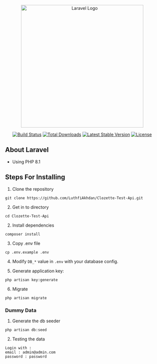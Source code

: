 <p align="center"><a href="https://laravel.com" target="_blank"><img src="https://raw.githubusercontent.com/laravel/art/master/logo-lockup/5%20SVG/2%20CMYK/1%20Full%20Color/laravel-logolockup-cmyk-red.svg" width="400" alt="Laravel Logo"></a></p>

<p align="center">
<a href="https://github.com/laravel/framework/actions"><img src="https://github.com/laravel/framework/workflows/tests/badge.svg" alt="Build Status"></a>
<a href="https://packagist.org/packages/laravel/framework"><img src="https://img.shields.io/packagist/dt/laravel/framework" alt="Total Downloads"></a>
<a href="https://packagist.org/packages/laravel/framework"><img src="https://img.shields.io/packagist/v/laravel/framework" alt="Latest Stable Version"></a>
<a href="https://packagist.org/packages/laravel/framework"><img src="https://img.shields.io/packagist/l/laravel/framework" alt="License"></a>
</p>

## About Laravel

- Using PHP 8.1

## Steps For Installing

1. Clone the repository
````
git clone https://github.com/LuthfiAkhdan/Clozette-Test-Api.git
````

2. Get in to directory
````
cd Clozette-Test-Api
````

2. Install dependencies
````
composer install
````

3. Copy .env file
```
cp .env.example .env
```

4. Modify `DB_*` value in `.env` with your database config.

5. Generate application key:
````
php artisan key:generate
````

6. Migrate
````
php artisan migrate
````

### Dummy Data

1. Generate the db seeder
````
php artisan db:seed
````

2. Testing the data
```
Login with :
email : admin@admin.com
password : password
```
